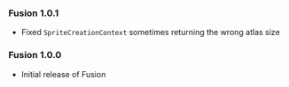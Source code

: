 ### Fusion 1.0.1
- Fixed `SpriteCreationContext` sometimes returning the wrong atlas size

### Fusion 1.0.0
- Initial release of Fusion
